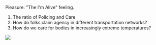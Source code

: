 Pleasure: "The I'm Alive" feeling. 

1. The ratio of Policing and Care
2. How do folks claim agency in different transportation networks? 
3. How do we care for bodies in increasingly extreme temperatures? 

**![](https://lh6.googleusercontent.com/BJqxFIJ56L-ULeB80wo0v89RfFep4ev87Cz7jjX11QyZjoCF1E7xD_7kZDP2HPVzWLYIWDAHCfOXyip6Hnz5DZBku_Ef1jr3actSUe8zvTI4fvzg6FsutHckFqdLyjEY0Z7e8pFcIRn4LBNEDSsaqfgnG3gSwvvq3L7Dwu0X4pVdxwXiIH2ir8x8sGpG=nw)**